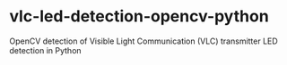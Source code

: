 # vlc-led-detection-opencv-python
OpenCV detection of Visible Light Communication (VLC) transmitter LED detection in Python
